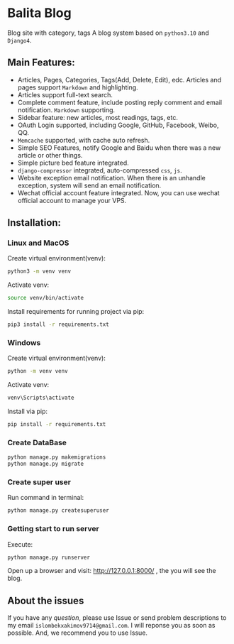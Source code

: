 # Balita Blog
Blog site with category, tags
A blog system based on `python3.10` and `Django4`.




## Main Features:
- Articles, Pages, Categories, Tags(Add, Delete, Edit), edc. Articles and pages support `Markdown` and highlighting.
- Articles support full-text search.
- Complete comment feature, include posting reply comment and email notification. `Markdown` supporting.
- Sidebar feature: new articles, most readings, tags, etc.
- OAuth Login supported, including Google, GitHub, Facebook, Weibo, QQ.
- `Memcache` supported, with cache auto refresh.
- Simple SEO Features, notify Google and Baidu when there was a new article or other things.
- Simple picture bed feature integrated.
- `django-compressor` integrated, auto-compressed `css`, `js`.
- Website exception email notification. When there is an unhandle exception, system will send an email notification.
- Wechat official account feature integrated. Now, you can use wechat official account to manage your VPS.

## Installation:
### Linux and MacOS
Create virtual environment(venv):    
```bash
python3 -m venv venv
```

Activate venv:  
```bash
source venv/bin/activate
```

Install requirements for running project via pip: 
```bash
pip3 install -r requirements.txt
```

### Windows

Create virtual environment(venv):   
```bash
python -m venv venv
```

Activate venv:  
```bash
venv\Scripts\activate
```

Install via pip: 
```bash
pip install -r requirements.txt
```
### Create DataBase
```bash
python manage.py makemigrations
python manage.py migrate
```  

### Create super user

Run command in terminal:
```bash
python manage.py createsuperuser
```

[//]: # ()
[//]: # (### Collect static files)

[//]: # (Run command in terminal:)

[//]: # (```bash)

[//]: # (python manage.py collectstatic --noinput)

[//]: # (python manage.py compress --force)

[//]: # (```)




### Getting start to run server
Execute: 
```bash
python manage.py runserver
```

Open up a browser and visit: http://127.0.0.1:8000/ , the you will see the blog.



## About the issues

If you have any *question*, please use Issue or send problem descriptions to my email `islombekxakimov9714@gmail.com`. I will reponse you as soon as possible. And, we recommend you to use Issue.
